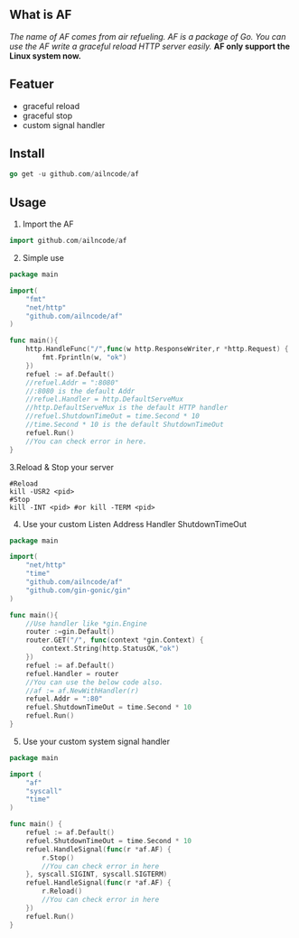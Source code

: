 What is AF
-------------------------------------------------------------------------------------------------
*The name of AF comes from air refueling.*
*AF is a package of Go.*
*You can use the AF write a graceful reload HTTP server easily.*
**AF only support the Linux system now.**

Featuer
-------------------------------------------------------------------------------------------------

* graceful reload
* graceful stop
* custom signal handler


Install
-------------------------------------------------------------------------------------------------

```	go
go get -u github.com/ailncode/af
```

Usage
-------------------------------------------------------------------------------------------------

1. Import the AF

```go
import github.com/ailncode/af
```

2. Simple use

```go
package main

import(
	"fmt"
	"net/http"
	"github.com/ailncode/af"
)

func main(){
    http.HandleFunc("/",func(w http.ResponseWriter,r *http.Request) {
		fmt.Fprintln(w, "ok")
	})
    refuel := af.Default()
    //refuel.Addr = ":8080"
    //:8080 is the default Addr
    //refuel.Handler = http.DefaultServeMux
    //http.DefaultServeMux is the default HTTP handler
    //refuel.ShutdownTimeOut = time.Second * 10
    //time.Second * 10 is the default ShutdownTimeOut
    refuel.Run()
    //You can check error in here.
}
```
3.Reload & Stop your server

```shell
#Reload
kill -USR2 <pid>
#Stop
kill -INT <pid> #or kill -TERM <pid>
```

4. Use your custom Listen Address Handler ShutdownTimeOut

```go
package main

import(
	"net/http"
    "time"
	"github.com/ailncode/af"
    "github.com/gin-gonic/gin"
)

func main(){
    //Use handler like *gin.Engine
    router :=gin.Default()
	router.GET("/", func(context *gin.Context) {
		context.String(http.StatusOK,"ok")
	})
    refuel := af.Default()
    refuel.Handler = router
    //You can use the below code also.
    //af := af.NewWithHandler(r)
    refuel.Addr = ":80"
    refuel.ShutdownTimeOut = time.Second * 10
    refuel.Run()
}
```

5. Use your custom system signal handler

```go
package main

import (
	"af"
	"syscall"
	"time"
)

func main() {
	refuel := af.Default()
	refuel.ShutdownTimeOut = time.Second * 10
	refuel.HandleSignal(func(r *af.AF) {
		r.Stop()
		//You can check error in here
	}, syscall.SIGINT, syscall.SIGTERM)
	refuel.HandleSignal(func(r *af.AF) {
		r.Reload()
		//You can check error in here
	})
	refuel.Run()
}
```